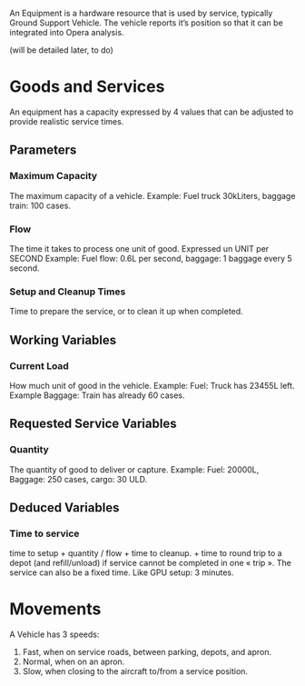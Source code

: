 An Equipment is a hardware resource that is used by service, typically Ground Support Vehicle. The vehicle reports it’s position so that it can be integrated into Opera analysis.

(will be detailed later, to do)

# Goods and Services

An equipment has a capacity expressed by 4 values that can be adjusted to provide realistic service times.

## Parameters
### Maximum Capacity
The maximum capacity of a vehicle.
Example: Fuel truck 30kLiters, baggage train: 100 cases.
### Flow
The time it takes to process one unit of good. Expressed un UNIT per SECOND
Example: Fuel flow: 0.6L per second, baggage: 1 baggage every 5 second.
### Setup and Cleanup Times
Time to prepare the service, or to clean it up when completed.

## Working Variables

### Current Load
How much unit of good in the vehicle.
Example: Fuel: Truck has 23455L left. Example Baggage: Train has already 60 cases.

## Requested Service Variables

### Quantity
The quantity of good to deliver or capture.
Example: Fuel: 20000L, Baggage: 250 cases, cargo: 30 ULD.


## Deduced Variables

### Time to service
time to setup + quantity / flow + time to cleanup. + time to round trip to a depot (and refill/unload) if service cannot be completed in one « trip ».
The service can also be a fixed time. Like GPU setup: 3 minutes.


# Movements

A Vehicle has 3 speeds:

1. Fast, when on service roads, between parking, depots, and apron.
2. Normal, when on an apron.
3. Slow, when closing to the aircraft to/from a service position.

